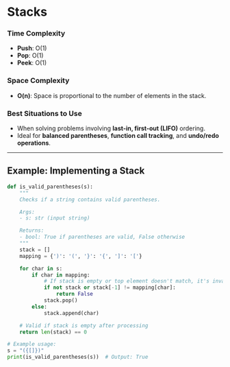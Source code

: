 # Stacks

### Time Complexity
- **Push**: O(1)
- **Pop**: O(1)
- **Peek**: O(1)

### Space Complexity
- **O(n)**: Space is proportional to the number of elements in the stack.

### Best Situations to Use
- When solving problems involving **last-in, first-out (LIFO)** ordering.
- Ideal for **balanced parentheses**, **function call tracking**, and **undo/redo operations**.

---

## Example: Implementing a Stack
```python
def is_valid_parentheses(s):
    """
    Checks if a string contains valid parentheses.

    Args:
    - s: str (input string)

    Returns:
    - bool: True if parentheses are valid, False otherwise
    """
    stack = []
    mapping = {')': '(', '}': '{', ']': '['}

    for char in s:
        if char in mapping:
            # If stack is empty or top element doesn't match, it's invalid
            if not stack or stack[-1] != mapping[char]:
                return False
            stack.pop()
        else:
            stack.append(char)

    # Valid if stack is empty after processing
    return len(stack) == 0

# Example usage:
s = "({[]})"
print(is_valid_parentheses(s))  # Output: True

